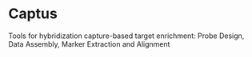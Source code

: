 # Captus
Tools for hybridization capture-based target enrichment: Probe Design, Data Assembly, Marker Extraction and Alignment
